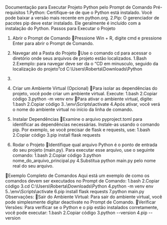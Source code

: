 Documentação para Executar Projeto Python pelo Prompt de Comando
Pré-requisitos
1.Python: Certifique-se de que o Python está instalado. Você pode baixar a versão mais recente em python.org.
2.Pip: O gerenciador de pacotes pip deve estar instalado. Ele geralmente é incluído com a instalação do Python.
Passos para Executar o Projeto
1. Abrir o Prompt de Comando
Pressione Win + R, digite cmd e pressione Enter para abrir o Prompt de Comando.
2. Navegar até a Pasta do Projeto
Use o comando cd para acessar o diretório onde seus arquivos de projeto estão localizados. 
1.Bash
2.Exemplo: para navegar deve ser da o  “CD em minusculo, seguido da localização do projeto”cd C:\Users\Roberta\Downloads\Python
3.
3. Criar um Ambiente Virtual (Opcional)
Para isolar as dependências do projeto, você pode criar um ambiente virtual. Execute:
1.bash
2.Copiar código
3.python -m venv env
Para ativar o ambiente virtual, digite:
1.bash
2.Copiar código
3..\env\Scripts\activate
4.Após ativar, você verá o nome do ambiente virtual no início da linha de comando.

4. Instalar Dependências
Examine o arquivo pyproject.toml para identificar as dependências necessárias. Instale-as usando o comando pip. Por exemplo, se você precisar de flask e requests, use:
1.bash
2.Copiar código
3.pip install flask requests
5. Rodar o Projeto
Identifique qual arquivo Python é o ponto de entrada do seu projeto (main.py). Para executar esse arquivo, use o seguinte comando:
1.bash
2.Copiar código
3.python nome_do_arquivo_principal.py
4.Substitua python main.py pelo nome real do seu arquivo.

Exemplo Completo de Comandos
Aqui está um exemplo de como os comandos devem ser executados no Prompt de Comando:
1.bash
2.Copiar código
3.cd C:\Users\Roberta\Downloads\Python
4.python -m venv env
5..\env\Scripts\activate
6.pip install flask requests
7.python main.py 
Observações:
Sair do Ambiente Virtual: Para sair do ambiente virtual, você pode simplesmente digitar deactivate no Prompt de Comando.
Verificar Versões: Para verificar se o Python e o pip estão instalados corretamente, você pode executar:
1.bash
2.Copiar código
3.python --version
4.pip --version
